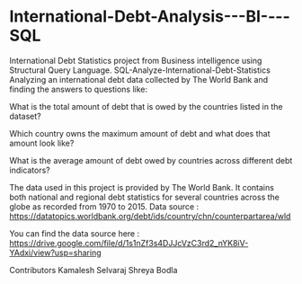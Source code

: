 # International-Debt-Analysis---BI----SQL
International Debt Statistics project from Business intelligence using Structural Query Language. SQL-Analyze-International-Debt-Statistics Analyzing an international debt data collected by The World Bank and finding the answers to questions like:

What is the total amount of debt that is owed by the countries listed in the dataset?

Which country owns the maximum amount of debt and what does that amount look like?

What is the average amount of debt owed by countries across different debt indicators?

The data used in this project is provided by The World Bank. It contains both national and regional debt statistics for several countries across the globe as recorded from 1970 to 2015. Data source : https://datatopics.worldbank.org/debt/ids/country/chn/counterpartarea/wld

You can find the data source here : https://drive.google.com/file/d/1s1nZf3s4DJJcVzC3rd2_nYK8iV-YAdxi/view?usp=sharing

Contributors
Kamalesh Selvaraj
Shreya Bodla
